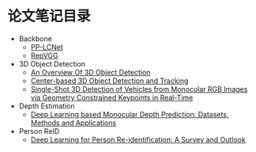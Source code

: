 # 论文笔记目录



- Backbone
  - [PP-LCNet](https://github.com/DXDu17/PapersReading/blob/master/Models/models/PP-LCNet.md) 
  - [RepVGG](https://github.com/DXDu17/PapersReading/blob/master/Models/models/RepVGG.md)
- 3D Object Detection
  - [An Overview Of 3D Object Detection](https://github.com/DXDu17/PapersReading/blob/master/3DObjectDetection/papers/An_Overview_Of_3D_Object_Detection.md)
  - [Center-based 3D Object Detection and Tracking](https://github.com/DXDu17/PapersReading/blob/master/3DObjectDetection/papers/Center-based_3D_Object_Detection_and_Tracking.md)
  - [Single-Shot 3D Detection of Vehicles from Monocular RGB Images via Geometry Constrained Keypoints in Real-Time](https://github.com/DXDu17/PapersReading/blob/master/3DObjectDetection/papers/3D-GCK.md)
- Depth Estimation
  - [Deep Learning based Monocular Depth Prediction: Datasets, Methods and Applications](https://github.com/DXDu17/PapersReading/blob/master/DepthEstimation/papers/Deep_Learning_based_Monocular_Depth_Prediction_Datasets_Methods_and_Applications.md)
- Person ReID
  - [Deep Learning for Person Re-identification: A Survey and Outlook](https://github.com/DXDu17/PapersReading/blob/master/PersonReID/papers/Deep_Learning_for_Person_Re-identification_A_Survey_and_Outlook.md)

